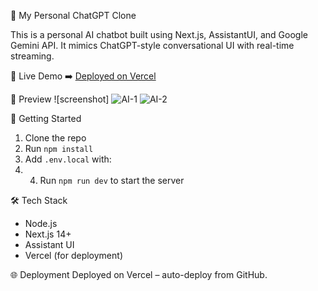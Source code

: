 🧠 My Personal ChatGPT Clone

This is a personal AI chatbot built using Next.js, AssistantUI, and Google Gemini API. It mimics ChatGPT-style conversational UI with real-time streaming.

🚀 Live Demo
➡️ [Deployed on Vercel](https://first-ai-project-one.vercel.app/)

📸 Preview
![screenshot]
![AI-1](https://github.com/user-attachments/assets/fd533dd3-3704-42ed-9e83-19463423f1e5)
![AI-2](https://github.com/user-attachments/assets/01a19988-0172-4720-b765-0588c616d1d9)

🚀 Getting Started

1. Clone the repo
2. Run `npm install`
3. Add `.env.local` with:
4. 4. Run `npm run dev` to start the server

🛠 Tech Stack
- Node.js
- Next.js 14+
- Assistant UI
- Vercel (for deployment)

🌐 Deployment
Deployed on Vercel – auto-deploy from GitHub.

